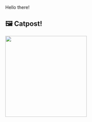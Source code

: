 Hello there!



## 🖼️ Catpost!

<sub>
    <img src="https://cdn2.thecatapi.com/images/9c6.jpg" height="256">
</sub>

